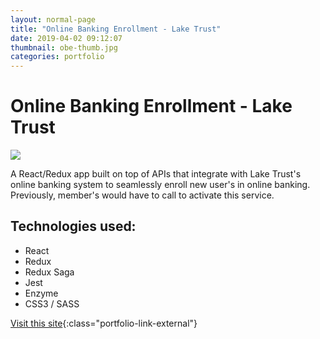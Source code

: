 ```yaml
---
layout: normal-page
title: "Online Banking Enrollment - Lake Trust"
date: 2019-04-02 09:12:07
thumbnail: obe-thumb.jpg
categories: portfolio
---
```


# Online Banking Enrollment - Lake Trust

<img src="{{ site.baseurl }}/images/obe.jpg" class="showcase" />

A React/Redux app built on top of APIs that integrate with Lake Trust's online banking system to seamlessly enroll new user's in online banking. Previously, member's would have to call to activate this service.

## Technologies used:

- React
- Redux
- Redux Saga
- Jest
- Enzyme
- CSS3 / SASS

[Visit this site](https://laketrust.org/get-online-banking/){:class="portfolio-link-external"}
